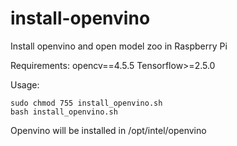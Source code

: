 # install-openvino

Install openvino and open model zoo in Raspberry Pi

Requirements: opencv==4.5.5 Tensorflow>=2.5.0

Usage:

```shell
sudo chmod 755 install_openvino.sh
bash install_openvino.sh
```

Openvino will be installed in /opt/intel/openvino
